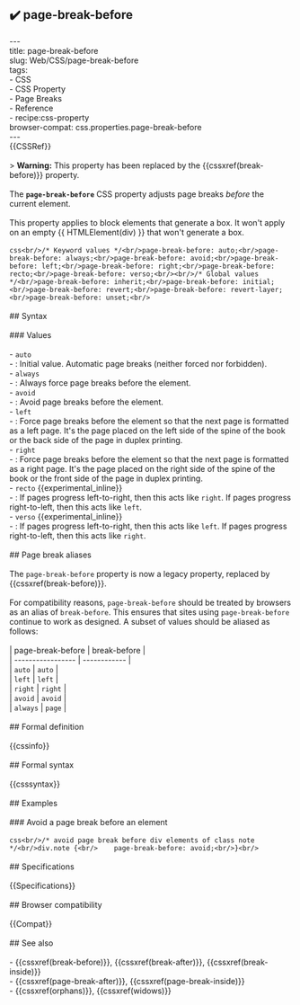 ## ✔️ page-break-before 
 ---<br/>title: page-break-before<br/>slug: Web/CSS/page-break-before<br/>tags:<br/>  - CSS<br/>  - CSS Property<br/>  - Page Breaks<br/>  - Reference<br/>  - recipe:css-property<br/>browser-compat: css.properties.page-break-before<br/>---<br/>{{CSSRef}}<br/><br/>> **Warning:** This property has been replaced by the {{cssxref(break-before)}} property.<br/><br/>The **`page-break-before`** CSS property adjusts page breaks _before_ the current element.<br/><br/>This property applies to block elements that generate a box. It won't apply on an empty {{ HTMLElement(div) }} that won't generate a box.<br/><br/>```css<br/>/* Keyword values */<br/>page-break-before: auto;<br/>page-break-before: always;<br/>page-break-before: avoid;<br/>page-break-before: left;<br/>page-break-before: right;<br/>page-break-before: recto;<br/>page-break-before: verso;<br/><br/>/* Global values */<br/>page-break-before: inherit;<br/>page-break-before: initial;<br/>page-break-before: revert;<br/>page-break-before: revert-layer;<br/>page-break-before: unset;<br/>```<br/><br/>## Syntax<br/><br/>### Values<br/><br/>- `auto`<br/>  - : Initial value. Automatic page breaks (neither forced nor forbidden).<br/>- `always`<br/>  - : Always force page breaks before the element.<br/>- `avoid`<br/>  - : Avoid page breaks before the element.<br/>- `left`<br/>  - : Force page breaks before the element so that the next page is formatted as a left page. It's the page placed on the left side of the spine of the book or the back side of the page in duplex printing.<br/>- `right`<br/>  - : Force page breaks before the element so that the next page is formatted as a right page. It's the page placed on the right side of the spine of the book or the front side of the page in duplex printing.<br/>- `recto` {{experimental_inline}}<br/>  - : If pages progress left-to-right, then this acts like `right`. If pages progress right-to-left, then this acts like `left`.<br/>- `verso` {{experimental_inline}}<br/>  - : If pages progress left-to-right, then this acts like `left`. If pages progress right-to-left, then this acts like `right`.<br/><br/>## Page break aliases<br/><br/>The `page-break-before` property is now a legacy property, replaced by {{cssxref(break-before)}}.<br/><br/>For compatibility reasons, `page-break-before` should be treated by browsers as an alias of `break-before`. This ensures that sites using `page-break-before` continue to work as designed. A subset of values should be aliased as follows:<br/><br/>| page-break-before | break-before |<br/>| ----------------- | ------------ |<br/>| `auto`            | `auto`       |<br/>| `left`            | `left`       |<br/>| `right`           | `right`      |<br/>| `avoid`           | `avoid`      |<br/>| `always`          | `page`       |<br/><br/>## Formal definition<br/><br/>{{cssinfo}}<br/><br/>## Formal syntax<br/><br/>{{csssyntax}}<br/><br/>## Examples<br/><br/>### Avoid a page break before an element<br/><br/>```css<br/>/* avoid page break before div elements of class note */<br/>div.note {<br/>    page-break-before: avoid;<br/>}<br/>```<br/><br/>## Specifications<br/><br/>{{Specifications}}<br/><br/>## Browser compatibility<br/><br/>{{Compat}}<br/><br/>## See also<br/><br/>- {{cssxref(break-before)}}, {{cssxref(break-after)}}, {{cssxref(break-inside)}}<br/>- {{cssxref(page-break-after)}}, {{cssxref(page-break-inside)}}<br/>- {{cssxref(orphans)}}, {{cssxref(widows)}}<br/>